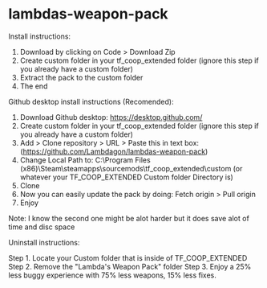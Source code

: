 # lambdas-weapon-pack
Install instructions:
1. Download by clicking on Code > Download Zip
2. Create custom folder in your tf_coop_extended folder (ignore this step if you already have a custom folder)
3. Extract the pack to the custom folder
4. The end
 
 
 
Github desktop install instructions (Recomended):
1. Download Github desktop: https://desktop.github.com/
2. Create custom folder in your tf_coop_extended folder (ignore this step if you already have a custom folder)
3. Add > Clone repository > URL > Paste this in text box:(https://github.com/Lambdagon/lambdas-weapon-pack)
4. Change Local Path to: C:\Program Files (x86)\Steam\steamapps\sourcemods\tf_coop_extended\custom (or whatever your TF_COOP_EXTENDED Custom folder Directory is)
5. Clone
6. Now you can easily update the pack by doing: Fetch origin > Pull origin
7. Enjoy
 
Note: I know the second one might be alot harder but it does save alot of time and disc space
 
Uninstall instructions:
 
Step 1. Locate your Custom folder that is inside of TF_COOP_EXTENDED 
Step 2. Remove the "Lambda's Weapon Pack" folder
Step 3. Enjoy a 25% less buggy experience with 75% less weapons, 15% less fixes.
 

 
 
 
